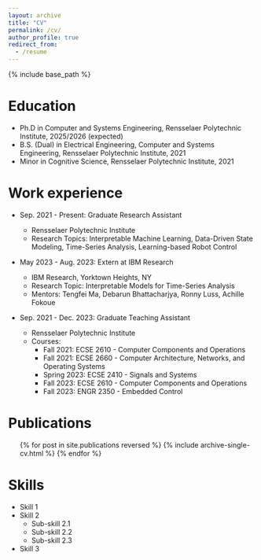 ```yaml
---
layout: archive
title: "CV"
permalink: /cv/
author_profile: true
redirect_from:
  - /resume
---
```


{% include base_path %}

Education
======
* Ph.D in Computer and Systems Engineering, Rensselaer Polytechnic Institute, 2025/2026 (expected)
* B.S. (Dual) in Electrical Engineering, Computer and Systems Engineering, Rensselaer Polytechnic Institute, 2021
* Minor in Cognitive Science, Rensselaer Polytechnic Institute, 2021


Work experience
======
* Sep. 2021 - Present: Graduate Research Assistant
  * Rensselaer Polytechnic Institute
  * Research Topics: Interpretable Machine Learning, Data-Driven State Modeling, Time-Series Analysis, Learning-based Robot Control

* May 2023 - Aug. 2023: Extern at IBM Research
  * IBM Research, Yorktown Heights, NY
  * Research Topic: Interpretable Models for Time-Series Analysis
  * Mentors: Tengfei Ma, Debarun Bhattacharjya, Ronny Luss, Achille Fokoue

* Sep. 2021 - Dec. 2023: Graduate Teaching Assistant
  * Rensselaer Polytechnic Institute
  * Courses:
    - Fall 2021: ECSE 2610 - Computer Components and Operations
    - Fall 2021: ECSE 2660 - Computer Architecture, Networks, and Operating Systems 
    - Spring 2023: ECSE 2410 - Signals and Systems
    - Fall 2023: ECSE 2610 - Computer Components and Operations
    - Fall 2023: ENGR 2350 - Embedded Control


Publications
======
  <ul>{% for post in site.publications reversed %}
    {% include archive-single-cv.html %}
  {% endfor %}</ul>
  
Skills
======
* Skill 1
* Skill 2
  * Sub-skill 2.1
  * Sub-skill 2.2
  * Sub-skill 2.3
* Skill 3
